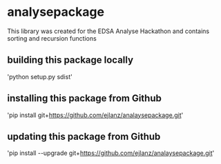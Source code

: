 # analysepackage
This library was created for the EDSA Analyse Hackathon and contains sorting and recursion functions

## building this package locally
'python setup.py sdist'

## installing this package from Github
'pip install git+https://github.com/ejlanz/analaysepackage.git'

## updating this package from Github
'pip install --upgrade git+https://github.com/ejlanz/analaysepackage.git'
